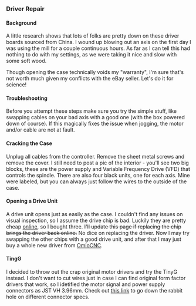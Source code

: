 ### Driver Repair

#### Background

A little research shows that lots of folks are pretty down on these driver
boards sourced from China. I wound up blowing out an axis on the first
day I was using the mill for a couple continuous hours. As far as I can
tell this had nothing to do with my settings, as we were taking it nice
and slow with some soft wood.

Though opening the case technically voids my "warranty", I'm sure that's
not worth much given my conflicts with the eBay seller. Let's do it
for science!

#### Troubleshooting

Before you attempt these steps make sure you try the simple stuff, like
swapping cables on your bad axis with a good one (with the box powered
down of course). If this magically fixes the issue when jogging, the
motor and/or cable are not at fault.

#### Cracking the Case

Unplug all cables from the controller. Remove the
sheet metal screws and remove the cover. I still need to post a pic of
the interior - you'll see two big blocks, these are the power supply and
Variable Frequency Drive (VFD) that controls the spindle. There are also
four black units, one for each axis. Mine were labeled, but you can
always just follow the wires to the outside of the case.

#### Opening a Drive Unit

A drive unit opens just as easily as the case. I couldn't find any
issues on visual inspection, so I assume the drive chip is bad. Luckily
they are pretty cheap [online](https://www.digikey.com/product-detail/en/TB6560AHQ,8/TB6560AHQ8-ND/1730072), 
so I bought three. ~~I'll update this page if replacing the chip brings
the driver back online.~~ No dice on replacing the driver. Now I may try
swapping the other chips with a good drive unit, and after that I may
just buy a whole new driver from
[OmioCNC](http://www.omiocnc.com/x4-800-usb-4a-cnc-desktop-engraver.html).

#### TingG

I decided to throw out the crap original motor drivers and try the TinyG instead. I don't want to cut wires just in case I can find original form factor drivers that work, so I idetified the motor signal and power supply connectors as JST VH 3.96mm. Check out [this link](http://dangerousprototypes.com/blog/2017/06/22/dirty-cables-whats-in-that-pile/) to go down the rabbit hole on different connector specs.
